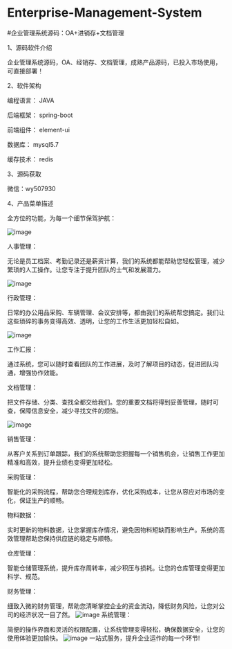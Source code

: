 # Enterprise-Management-System
#企业管理系统源码：OA+进销存+文档管理

1、源码软件介绍

企业管理系统源码，OA、经销存、文档管理，成熟产品源码，已投入市场使用，可直接部署！

2、软件架构

编程语言： JAVA

后端框架： spring-boot

前端组件： element-ui

数据库： mysql5.7

缓存技术： redis


3、源码获取


微信：wy507930


4、产品菜单描述

全方位的功能，为每一个细节保驾护航：

![image](https://github.com/user-attachments/assets/571004d4-7d42-43d7-839d-90d699e66c18)

人事管理：

无论是员工档案、考勤记录还是薪资计算，我们的系统都能帮助您轻松管理，减少繁琐的人工操作。让您专注于提升团队的士气和发展潜力。

![image](https://github.com/user-attachments/assets/90d3fe5b-011d-4fe3-9d29-eefeb6c174b7)

行政管理：

日常的办公用品采购、车辆管理、会议安排等，都由我们的系统帮您搞定。我们让这些琐碎的事务变得高效、透明，让您的工作生活更加轻松自如。

![image](https://github.com/user-attachments/assets/89267c29-2aac-4f72-8781-960e57000450)

工作汇报：

通过系统，您可以随时查看团队的工作进展，及时了解项目的动态，促进团队沟通，增强协作效能。

文档管理：

把文件存储、分类、查找全都交给我们。您的重要文档将得到妥善管理，随时可查，保障信息安全，减少寻找文件的烦恼。

![image](https://github.com/user-attachments/assets/8473c76d-5988-43f2-b4ff-b42845feb30a)

销售管理：

从客户关系到订单跟踪，我们的系统帮助您把握每一个销售机会，让销售工作更加精准和高效，提升业绩也变得更加轻松。

采购管理：

智能化的采购流程，帮助您合理规划库存，优化采购成本，让您从容应对市场的变化，保证生产的顺畅。

物料数据：

实时更新的物料数据，让您掌握库存情况，避免因物料短缺而影响生产。系统的高效管理帮助您保持供应链的稳定与顺畅。

仓库管理：

智能仓储管理系统，提升库存周转率，减少积压与损耗。让您的仓库管理变得更加科学、规范。

财务管理：

细致入微的财务管理，帮助您清晰掌控企业的资金流动，降低财务风险，让您对公司的经济状况一目了然。
![image](https://github.com/user-attachments/assets/c489094e-ab27-45c6-b011-b43f9b64b1ef)
系统管理：

简便的操作界面和灵活的权限配置，让系统管理变得轻松，确保数据安全，让您的使用体验更加愉快。
![image](https://github.com/user-attachments/assets/b4ff7767-a751-4917-b6dd-3d6f972b4cb8)
一站式服务，提升企业运作的每一个环节!

